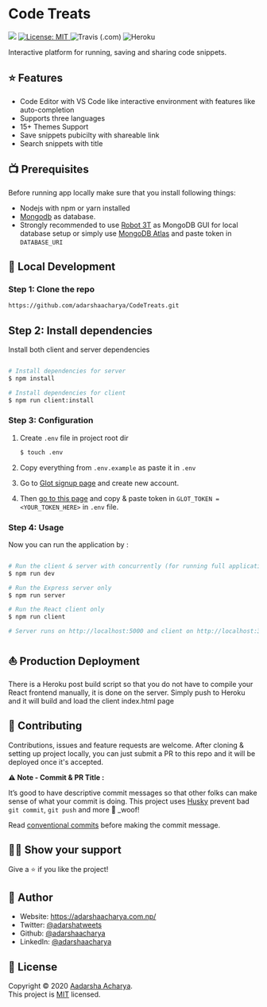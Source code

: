 # Code Treats

<p>
<a href="https://app.codacy.com/manual/adarshaacharya/CodeTreats?utm_source=github.com&utm_medium=referral&utm_content=adarshaacharya/CodeTreats&utm_campaign=Badge_Grade_Dashboard"><img src="https://api.codacy.com/project/badge/Grade/62f781ddecba4ec3b4f79d53f380a7a1"/></a>
 <a href="https://github.com/adarshaacharya/CodeTreats/blob/master/LICENSE" target="_blank">
<img alt="License: MIT" src="https://img.shields.io/github/license/adarshaacharya/CodeTreats" />
</a>
<img alt="Travis (.com)" src="https://img.shields.io/travis/com/adarshaacharya/CodeTreats" />
<img src="https://pyheroku-badge.herokuapp.com/?app=codetreats" alt="Heroku">
</p>

Interactive platform for running, saving and sharing code snippets.

## ⭐ Features

-   Code Editor with VS Code like interactive environment with features like auto-completion
-   Supports three languages
-   15+ Themes Support
-   Save snippets pubicilty with shareable link
-   Search snippets with title

## 📺 Prerequisites

Before running app locally make sure that you install following things:

-   Nodejs with npm or yarn installed
-   [Mongodb](https://www.mongodb.com/) as database.
-   Strongly recommended to use [Robot 3T](https://robomongo.org/) as MongoDB GUI for local database setup or simply use [MongoDB Atlas](https://docs.atlas.mongodb.com/getting-started/) and paste token in `DATABASE_URI`

## 🚀 Local Development

### Step 1: Clone the repo

```bash
https://github.com/adarshaacharya/CodeTreats.git
```

## Step 2: Install dependencies

Install both client and server dependencies

```bash

# Install dependencies for server
$ npm install

# Install dependencies for client
$ npm run client:install

```

### Step 3: Configuration

1. Create `.env` file in project root dir

    ```bash
    $ touch .env
    ```

2. Copy everything from `.env.example` as paste it in `.env`

3. Go to [Glot signup page](https://glot.io/auth/page/simple/register) and create new account.

4. Then [go to this page](https://glot.io/account/token) and copy & paste token in `GLOT_TOKEN = <YOUR_TOKEN_HERE>` in `.env` file.

### Step 4: Usage

Now you can run the application by :

```bash

# Run the client & server with concurrently (for running full application)
$ npm run dev

# Run the Express server only
$ npm run server

# Run the React client only
$ npm run client

# Server runs on http://localhost:5000 and client on http://localhost:3000

```

## ⛵ Production Deployment

There is a Heroku post build script so that you do not have to compile your React frontend manually, it is done on the server. Simply push to Heroku and it will build and load the client index.html page

## 🤝 Contributing

Contributions, issues and feature requests are welcome. After cloning & setting up project locally, you can just submit a PR to this repo and it will be deployed once it's accepted.

**⚠️ Note - Commit & PR Title :**

It’s good to have descriptive commit messages so that other folks can make sense of what your commit is doing.
This project uses [Husky](https://github.com/typicode/husky/blob/master/README.md) prevent bad `git commit`, `git push` and more 🐶 \_woof!

Read [conventional commits](https://www.conventionalcommits.org/en/v1.0.0-beta.3/) before making the commit message.

## 👏🏻 Show your support

Give a ⭐️ if you like the project!

## 👤 Author

-   Website: <https://adarshaacharya.com.np/>
-   Twitter: [@adarshatweets](https://twitter.com/adarshatweets)
-   Github: [@adarshaacharya](https://github.com/adarshaacharya)
-   LinkedIn: [@adarshaacharya](https://linkedin.com/in/adarshaacharya)

## 📝 License

Copyright © 2020 [Aadarsha Acharya](https://github.com/adarshaacharya).<br />
This project is [MIT](https://github.com/adarshaacharya/CodeTreats/blob/master/LICENSE) licensed.
